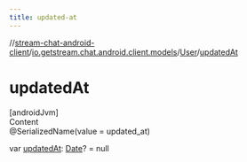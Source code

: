 ```yaml
---
title: updated-at
---
```

//[stream-chat-android-client](../../../index.md)/[io.getstream.chat.android.client.models](../index.md)/[User](index.md)/[updatedAt](updatedAt.md)



# updatedAt  
[androidJvm]  
Content  
@SerializedName(value = updated_at)  
  
var [updatedAt](updatedAt.md): [Date](https://developer.android.com/reference/kotlin/java/util/Date.html)? = null  



